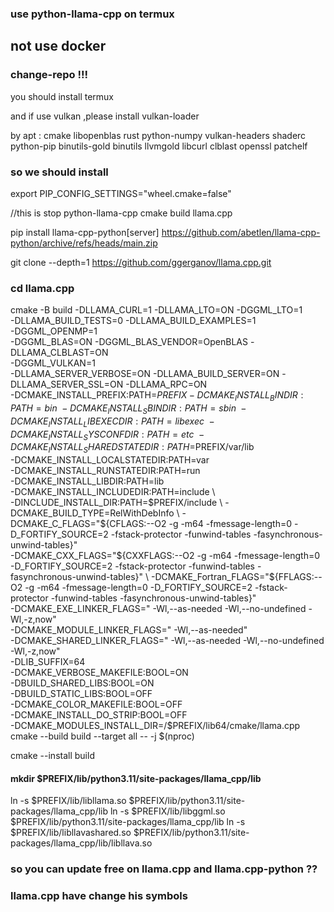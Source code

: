 ### use python-llama-cpp on termux

## not use docker

### change-repo !!!

you should install termux

and if use vulkan ,please install vulkan-loader

by apt : cmake libopenblas rust python-numpy vulkan-headers shaderc
python-pip binutils-gold binutils llvmgold libcurl clblast openssl
patchelf

### so we should install

export PIP_CONFIG_SETTINGS="wheel.cmake=false"

//this is stop python-llama-cpp cmake build llama.cpp

pip install llama-cpp-python\[server] 
<https://github.com/abetlen/llama-cpp-python/archive/refs/heads/main.zip>

git clone --depth=1 <https://github.com/ggerganov/llama.cpp.git>

### cd llama.cpp
cmake -B build -DLLAMA_CURL=1 -DLLAMA_LTO=ON -DGGML_LTO=1 \
-DLLAMA_BUILD_TESTS=0 -DLLAMA_BUILD_EXAMPLES=1 \
-DGGML_OPENMP=1 \
-DGGML_BLAS=ON -DGGML_BLAS_VENDOR=OpenBLAS -DLLAMA_CLBLAST=ON \
-DGGML_VULKAN=1 \
-DLLAMA_SERVER_VERBOSE=ON -DLLAMA_BUILD_SERVER=ON -DLLAMA_SERVER_SSL=ON -DLLAMA_RPC=ON \
-DCMAKE_INSTALL_PREFIX:PATH=$PREFIX         -DCMAKE_INSTALL_BINDIR:PATH=bin \
        -DCMAKE_INSTALL_SBINDIR:PATH=sbin \
        -DCMAKE_INSTALL_LIBEXECDIR:PATH=libexec \
        -DCMAKE_INSTALL_SYSCONFDIR:PATH=etc \
 -DCMAKE_INSTALL_SHAREDSTATEDIR:PATH=$PREFIX/var/lib \
        -DCMAKE_INSTALL_LOCALSTATEDIR:PATH=var \
        -DCMAKE_INSTALL_RUNSTATEDIR:PATH=run \
        -DCMAKE_INSTALL_LIBDIR:PATH=lib \
        -DCMAKE_INSTALL_INCLUDEDIR:PATH=include \        
        -DINCLUDE_INSTALL_DIR:PATH=$PREFIX/include \
        -DCMAKE_BUILD_TYPE=RelWithDebInfo \
        -DCMAKE_C_FLAGS="${CFLAGS:--O2 -g -m64 -fmessage-length=0 -D_FORTIFY_SOURCE=2 -fstack-protector -funwind-tables -fasynchronous-unwind-tables}" \
        -DCMAKE_CXX_FLAGS="${CXXFLAGS:--O2 -g -m64 -fmessage-length=0 -D_FORTIFY_SOURCE=2 -fstack-protector -funwind-tables -fasynchronous-unwind-tables}" \
        -DCMAKE_Fortran_FLAGS="${FFLAGS:--O2 -g -m64 -fmessage-length=0 -D_FORTIFY_SOURCE=2 -fstack-protector -funwind-tables -fasynchronous-unwind-tables}" \
        -DCMAKE_EXE_LINKER_FLAGS=" -Wl,--as-needed -Wl,--no-undefined -Wl,-z,now" \
        -DCMAKE_MODULE_LINKER_FLAGS=" -Wl,--as-needed" \
        -DCMAKE_SHARED_LINKER_FLAGS=" -Wl,--as-needed -Wl,--no-undefined -Wl,-z,now" \
        -DLIB_SUFFIX=64 \
-DCMAKE_VERBOSE_MAKEFILE:BOOL=ON \
        -DBUILD_SHARED_LIBS:BOOL=ON \
        -DBUILD_STATIC_LIBS:BOOL=OFF \
        -DCMAKE_COLOR_MAKEFILE:BOOL=OFF \
        -DCMAKE_INSTALL_DO_STRIP:BOOL=OFF \
      -DCMAKE_MODULES_INSTALL_DIR=/$PREFIX/lib64/cmake/llama.cpp
cmake --build build --target all -- -j $(nproc) 

cmake --install build

#### mkdir $PREFIX/lib/python3.11/site-packages/llama_cpp/lib

ln -s $PREFIX/lib/libllama.so
$PREFIX/lib/python3.11/site-packages/llama_cpp/lib ln -s $PREFIX/lib/libggml.so
$PREFIX/lib/python3.11/site-packages/llama_cpp/lib ln -s
$PREFIX/lib/libllavashared.so
$PREFIX/lib/python3.11/site-packages/llama_cpp/lib/libllava.so

### so you can update free on llama.cpp and llama.cpp-python ??

### llama.cpp have change his symbols

